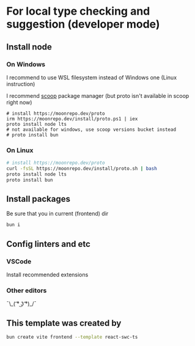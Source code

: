 # For local type checking and suggestion (developer mode)

## Install node

### On Windows

I recommend to use WSL filesystem instead of Windows one (Linux instruction)

I recommend [scoop](scoop.sh) package manager (but proto isn't available in scoop right now)

```pwsh
# install https://moonrepo.dev/proto
irm https://moonrepo.dev/install/proto.ps1 | iex
proto install node lts
# not available for windows, use scoop versions bucket instead
# proto install bun
```

### On Linux

```sh
# install https://moonrepo.dev/proto
curl -fsSL https://moonrepo.dev/install/proto.sh | bash
proto install node lts
proto install bun
```

## Install packages

Be sure that you in current (frontend) dir

```bash
bun i
```

## Config linters and etc

### VSCode

Install recommended extensions

### Other editors

¯\\\_( ͡° ͜ʖ ͡°)_/¯

## This template was created by

```bash
bun create vite frontend --template react-swc-ts
```
